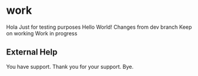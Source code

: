 # work
Hola
Just for testing purposes
Hello World!
Changes from dev branch
Keep on working
Work in progress

## External Help
You have support.
Thank you for your support.
Bye.
